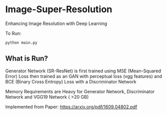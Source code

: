 # Image-Super-Resolution

Enhancing Image Resolution with Deep Learning

To Run: 

```bash
python main.py
```

## What is Run?

Generator Network (SR-ResNet) is first trained using MSE (Mean-Squared Error) Loss then trained as an GAN
with perceptual loss (vgg features) and BCE (Binary Cross Entropy) Loss with a Discriminator Network

Memory Requirements are Heavy for Generator Network, Discriminator Network and VGG19 Network ( >20 GB)

Implemented from Paper: https://arxiv.org/pdf/1609.04802.pdf
